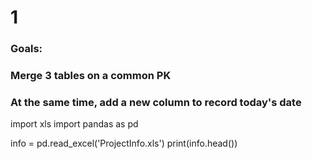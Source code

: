 # 1

### Goals:
### Merge 3 tables on a common PK
### At the same  time, add a new column to record today's date

import xls
import pandas as pd

info = pd.read_excel('ProjectInfo.xls')
print(info.head())


  
  
